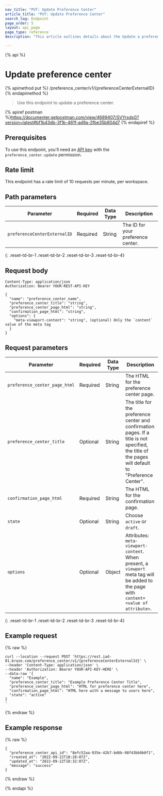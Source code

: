```yaml
---
nav_title: "PUT: Update Preference Center"
article_title: "PUT: Update Preference Center"
search_tag: Endpoint
page_order: 5
layout: api_page
page_type: reference
description: "This article outlines details about the Update a preference center Braze endpoint."

---
```

{% api %}
# Update preference center
{% apimethod put %}
/preference_center/v1/{preferenceCenterExternalID}
{% endapimethod %}

> Use this endpoint to update a preference center.

{% apiref postman %}https://documenter.getpostman.com/view/4689407/SVYrsdsG?version=latest#bf1b43db-3f1b-461f-ad9a-2fbe35b804d7 {% endapiref %}

## Prerequisites

To use this endpoint, you'll need an [API key]({{site.baseurl}}/api/basics#rest-api-key/) with the `preference_center.update` permission.

## Rate limit

This endpoint has a rate limit of 10 requests per minute, per workspace.

## Path parameters

| Parameter | Required | Data Type | Description |
| --------- | ---------| --------- | ----------- |
|`preferenceCenterExternalID`| Required | String | The ID for your preference center. |
{: .reset-td-br-1 .reset-td-br-2 .reset-td-br-3  .reset-td-br-4}


## Request body

```
Content-Type: application/json
Authorization: Bearer YOUR-REST-API-KEY
```

```
{
  "name": "preference_center_name",
  "preference_center_title": "string",
  "preference_center_page_html": "string",
  "confirmation_page_html": "string",
  "options": {
    "meta-viewport-content": "string", (optional) Only the `content` value of the meta tag
  }
}
```

## Request parameters

| Parameter | Required | Data Type | Description |
| --------- | ---------| --------- | ----------- |
|`preference_center_page_html`| Required | String | The HTML for the preference center page. |
|`preference_center_title`| Optional | String | The title for the preference center and confirmation pages. If a title is not specified, the title of the pages will default to "Preference Center". |
|`confirmation_page_html`| Required | String | The HTML for the confirmation page. |
|`state` | Optional | String | Choose `active` or `draft`.|
|`options` | Optional | Object | Attributes: `meta-viewport-content`. When present, a `viewport` meta tag will be added to the page with `content= <value of attribute>`. |
{: .reset-td-br-1 .reset-td-br-2 .reset-td-br-3  .reset-td-br-4}

## Example request

{% raw %}
```
curl --location --request POST 'https://rest.iad-01.braze.com/preference_center/v1/{preferenceCenterExternalId}' \
--header 'Content-Type: application/json' \
--header 'Authorization: Bearer YOUR-API-KEY-HERE' \
--data-raw '{
  "name": "Example",
  "preference_center_title": "Example Preference Center Title",
  "preference_center_page_html": "HTML for preference center here",
  "confirmation_page_html": "HTML here with a message to users here",
  "state": "active"
}
'
```
{% endraw %}

## Example response
{% raw %}
```
{
  "preference_center_api_id": "8efc52aa-935e-42b7-bd6b-98f43bb9b0f1",
  "created_at": "2022-09-22T18:28:07Z",
  "updated_at": "2022-09-22T18:32:07Z",
  "message": "success"
}
```
{% endraw %}

{% endapi %}
